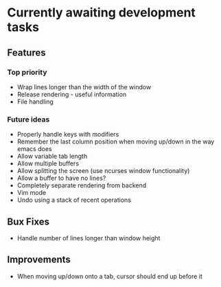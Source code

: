# Currently awaiting development tasks

## Features

### Top priority

* Wrap lines longer than the width of the window
* Release rendering - useful information
* File handling

### Future ideas

* Properly handle keys with modifiers
* Remember the last column position when moving up/down in the way emacs does
* Allow variable tab length
* Allow multiple buffers
* Allow splitting the screen (use ncurses window functionality)
* Allow a buffer to have no lines?
* Completely separate rendering from backend
* Vim mode
* Undo using a stack of recent operations

## Bux Fixes

* Handle number of lines longer than window height

## Improvements

* When moving up/down onto a tab, cursor should end up before it
